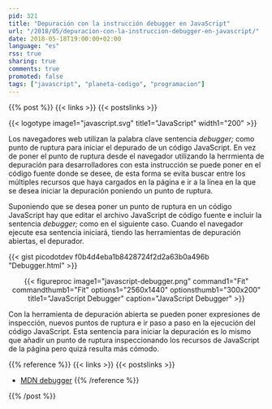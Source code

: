 ```yaml
---
pid: 321
title: "Depuración con la instrucción debugger en JavaScript"
url: "/2018/05/depuracion-con-la-instruccion-debugger-en-javascript/"
date: 2018-05-18T19:00:00+02:00
language: "es"
rss: true
sharing: true
comments: true
promoted: false
tags: ["javascript", "planeta-codigo", "programacion"]
---
```


{{% post %}}
{{< links >}}
{{< postslinks >}}

{{< logotype image1="javascript.svg" title1="JavaScript" width1="200" >}}

Los navegadores web utilizan la palabra clave sentencia _debugger;_ como punto de ruptura para iniciar el depurado de un código JavaScript. En vez de poner el punto de ruptura desde el navegador utilizando la herrmienta de depuración para desarrolladores con esta instrucción se puede poner en el código fuente donde se desee, de esta forma se evita buscar entre los múltiples recursos que haya cargados en la página e ir a la línea en la que se desea iniciar la depuración poniendo un punto de ruptura.

Suponiendo que se desea poner un punto de ruptura en un código JavaScript hay que editar el archivo JavaScript de código fuente e incluir la sentencia _debugger;_ como en el siguiente caso. Cuando el navegador ejecute esa sentencia iniciará, tiendo las herramientas de depuración abiertas, el depurador.

{{< gist picodotdev f0b4d4eba1b8428724f2d2a63b0a496b "Debugger.html" >}}

<div class="media" style="text-align: center;">
    {{< figureproc
        image1="javascript-debugger.png" command1="Fit" commandthumb1="Fit" options1="2560x1440" optionsthumb1="300x200" title1="JavaScript Debugger"
        caption="JavaScript Debugger" >}}
</div>

Con la herramienta de depuración abierta se pueden poner expresiones de inspección, nuevos puntos de ruptura e ir paso a paso en la ejecución del código JavaScript. Esta sentencia para iniciar la depuración es lo mismo que añadir un punto de ruptura inspeccionando los recursos de JavaScript de la página pero quizá resulta más cómodo.

{{% reference %}}
{{< links >}}
{{< postslinks >}}
* [MDN debugger](https://developer.mozilla.org/en-US/docs/Web/JavaScript/Reference/Statements/debugger)
{{% /reference %}}

{{% /post %}}
